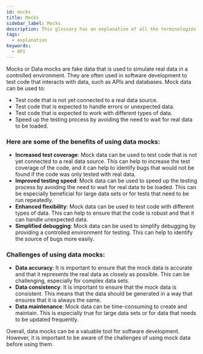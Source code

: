 ```yaml
---
id: mocks
title: Mocks
sidebar_label: Mocks
description: This glossary has an explanation of all the terminologies that beginners find difficult to understand at first glance.
tags:
  - explanation
keywords:
  - API
---
```


Mocks or Data mocks are fake data that is used to simulate real data in a controlled environment. They are often used in software development to test code that interacts with data, such as APIs and databases. Mock data can be used to:

- Test code that is not yet connected to a real data source.
- Test code that is expected to handle errors or unexpected data.
- Test code that is expected to work with different types of data.
- Speed up the testing process by avoiding the need to wait for real data to be loaded.

### Here are some of the benefits of using data mocks:

- **Increased test coverage**: Mock data can be used to test code that is not yet connected to a real data source. This can help to increase the test coverage of the code, and it can help to identify bugs that would not be found if the code was only tested with real data.
- **Improved testing speed**: Mock data can be used to speed up the testing process by avoiding the need to wait for real data to be loaded. This can be especially beneficial for large data sets or for tests that need to be run repeatedly.
- **Enhanced flexibility**: Mock data can be used to test code with different types of data. This can help to ensure that the code is robust and that it can handle unexpected data.
- **Simplified debugging**: Mock data can be used to simplify debugging by providing a controlled environment for testing. This can help to identify the source of bugs more easily.

### Challenges of using data mocks:

- **Data accuracy**: It is important to ensure that the mock data is accurate and that it represents the real data as closely as possible. This can be challenging, especially for complex data sets.
- **Data consistency**: It is important to ensure that the mock data is consistent. This means that the data should be generated in a way that ensures that it is always the same.
- **Data maintenance**: Mock data can be time-consuming to create and maintain. This is especially true for large data sets or for data that needs to be updated frequently.

Overall, data mocks can be a valuable tool for software development. However, it is important to be aware of the challenges of using mock data before using them.
